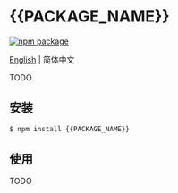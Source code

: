 # {{PACKAGE_NAME}}

[![npm package](https://badgen.net/npm/v/{{PACKAGE_NAME}})](https://npmjs.com/package/{{PACKAGE_NAME}})

[English](./README.md) | 简体中文

TODO

## 安装

```sh
$ npm install {{PACKAGE_NAME}}
```

## 使用

TODO
